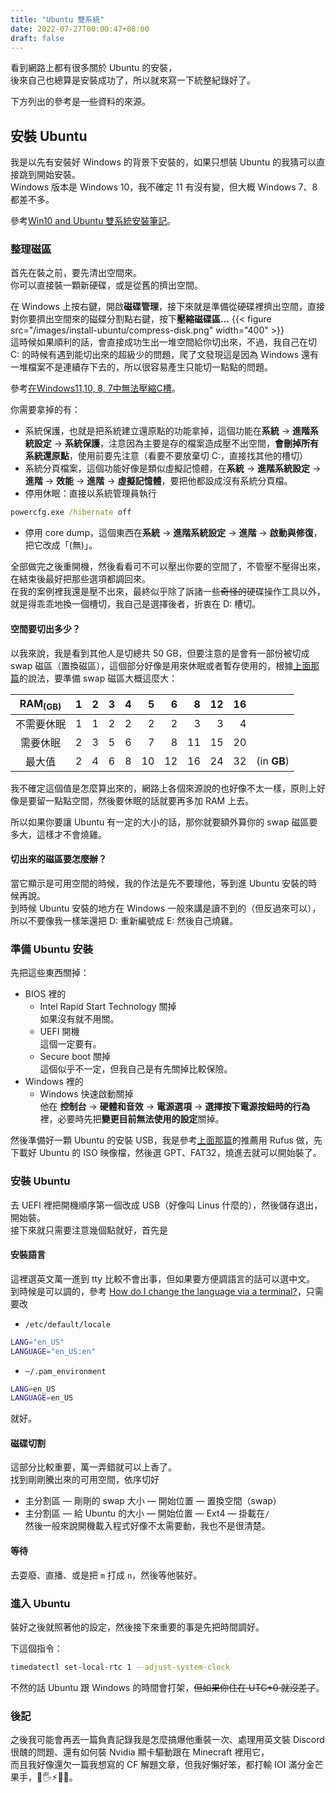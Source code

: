 ```yaml
---
title: "Ubuntu 雙系統"
date: 2022-07-27T00:00:47+08:00
draft: false
---
```


看到網路上都有很多關於 Ubuntu 的安裝，  
後來自己也總算是安裝成功了，所以就來寫一下統整紀錄好了。

下方列出的參考是一些資料的來源。

## 安裝 Ubuntu
我是以先有安裝好 Windows 的背景下安裝的，如果只想裝 Ubuntu 的我猜可以直接跳到開始安裝。  
Windows 版本是 Windows 10，我不確定 11 有沒有變，但大概 Windows 7、8 都差不多。  

參考[Win10 and Ubuntu 雙系統安裝筆記](https://medium.com/caesars-study-review-on-web-development/win10-and-ubuntu-%E9%9B%99%E7%B3%BB%E7%B5%B1%E5%AE%89%E8%A3%9D%E7%AD%86%E8%A8%98-bc824bef7fb4)。  

### 整理磁區
首先在裝之前，要先清出空間來。  
你可以直接裝一顆新硬碟，或是從舊的擠出空間。  

在 Windows 上按右鍵，開啟**磁碟管理**，接下來就是準備從硬碟裡擠出空間，直接對你要擠出空間來的磁碟分割點右鍵，按下**壓縮磁碟區...**
{{< figure src="/images/install-ubuntu/compress-disk.png" width="400" >}}  
這時候如果順利的話，會直接成功生出一堆空間給你切出來，不過，我自己在切 C: 的時候有遇到能切出來的超級少的問題，爬了文發現這是因為 Windows 還有一堆檔案不是連續存下去的，所以很容易產生只能切一點點的問題。  

參考[在Windows11,10, 8, 7中無法壓縮C槽](https://www.diskpart.com/tw/windows-10/unable-to-shrink-partition-c-0310.html)。

你需要拿掉的有：
- 系統保護，也就是把系統建立還原點的功能拿掉，這個功能在**系統** -> **進階系統設定** -> **系統保護**，注意因為主要是存的檔案造成壓不出空間，**會刪掉所有系統還原點**，使用前要先注意（看要不要放棄切 C:，直接找其他的槽切）
- 系統分頁檔案，這個功能好像是類似虛擬記憶體，在**系統** -> **進階系統設定** -> **進階** -> **效能** -> **進階** -> **虛擬記憶體**，要把他都設成沒有系統分頁檔。
- 停用休眠：直接以系統管理員執行
```cmd
powercfg.exe /hibernate off
```
- 停用 core dump，這個東西在**系統** -> **進階系統設定** -> **進階** -> **啟動與修復**，把它改成「(無)」。

全部做完之後重開機，然後看看可不可以壓出你要的空間了，不管壓不壓得出來，在結束後最好把那些選項都調回來。  
在我的案例裡我還是壓不出來，最終似乎除了訴諸一些~~奇怪的~~硬碟操作工具以外，就是得乖乖地換一個槽切，我自己是選擇後者，折衷在 D: 槽切。

#### 空間要切出多少？
以我來說，我是看到其他人是切總共 50 GB，但要注意的是會有一部份被切成 swap 磁區（置換磁區），這個部分好像是用來休眠或者暫存使用的，根據[上面那篇](https://medium.com/caesars-study-review-on-web-development/win10-and-ubuntu-%E9%9B%99%E7%B3%BB%E7%B5%B1%E5%AE%89%E8%A3%9D%E7%AD%86%E8%A8%98-bc824bef7fb4)的說法，要準備 swap 磁區大概這麼大：  

|RAM<sub>(GB)</sub>| 1 | 2 | 3 | 4 | 5 | 6 | 8 | 12 | 16 ||
|:-:|-:|-:|-:|-:|-:|-:|-:|-:|-:|:-|
|不需要休眠|1|1|2|2|2|2|3|3|4||
|需要休眠  |2|3|5|6|7|8|11|15|20||
|最大值    |2|4|6|8|10|12|16|24|32|(in **GB**)

我不確定這個值是怎麼算出來的，網路上各個來源說的也好像不太一樣，原則上好像是要留一點點空間，然後要休眠的話就要再多加 RAM 上去。  

所以如果你要讓 Ubuntu 有一定的大小的話，那你就要額外算你的 swap 磁區要多大，這樣才不會燒雞。  

#### 切出來的磁區要怎麼辦？
當它顯示是可用空間的時候，我的作法是先不要理他，等到進 Ubuntu 安裝的時候再說。  
到時候 Ubuntu 安裝的地方在 Windows 一般來講是讀不到的（但反過來可以），  
所以不要像我一樣笨還把 D: 重新編號成 E: 然後自己燒雞。  

### 準備 Ubuntu 安裝

先把這些東西關掉：  
- BIOS 裡的  
    - Intel Rapid Start Technology 關掉  
        如果沒有就不用關。
    - UEFI 開機  
        這個一定要有。
    - Secure boot 關掉  
        這個似乎不一定，但我自己是有先關掉比較保險。  
- Windows 裡的
    - Windows 快速啟動關掉  
        他在 **控制台** -> **硬體和音效** -> **電源選項** -> **選擇按下電源按鈕時的行為** 裡，必要時先把**變更目前無法使用的設定**關掉。  

然後準備好一顆 Ubuntu 的安裝 USB，我是參考[上面那篇](https://medium.com/caesars-study-review-on-web-development/win10-and-ubuntu-%E9%9B%99%E7%B3%BB%E7%B5%B1%E5%AE%89%E8%A3%9D%E7%AD%86%E8%A8%98-bc824bef7fb4)的推薦用 Rufus 做，先下載好 Ubuntu 的 ISO 映像檔，然後選 GPT、FAT32，燒進去就可以開始裝了。  

### 安裝 Ubuntu
去 UEFI 裡把開機順序第一個改成 USB（好像叫 Linus 什麼的），然後儲存退出，開始裝。  
接下來就只需要注意幾個點就好，首先是  

#### 安裝語言
這裡選英文萬一進到 tty 比較不會出事，但如果要方便調語言的話可以選中文。  
到時候是可以調的，參考 [How do I change the language via a terminal?](https://askubuntu.com/questions/133318/how-do-i-change-the-language-via-a-terminal)，只需要改  
- `/etc/default/locale`
```bash
LANG="en_US"
LANGUAGE="en_US:en"
```
- `~/.pam_environment`
```bash
LANG=en_US
LANGUAGE=en_US
```
就好。  

#### 磁碟切割
這部分比較重要，萬一弄錯就可以上香了。  
找到剛剛騰出來的可用空間，依序切好  
- 主分割區 — 剛剛的 swap 大小 — 開始位置 — 置換空間（swap）  
- 主分割區 — 給 Ubuntu 的大小 — 開始位置 — Ext4 — 掛載在`/`  
然後一般來說開機載入程式好像不太需要動，我也不是很清楚。  

#### 等待
去耍廢、直播、或是把 `m` 打成 `n`，然後等他裝好。  

### 進入 Ubuntu
裝好之後就照著他的設定，然後接下來重要的事是先把時間調好。  

下這個指令：  
```bash
timedatectl set-local-rtc 1 --adjust-system-clock
```

不然的話 Ubuntu 跟 Windows 的時間會打架，~~但如果你住在 UTC+0 就沒差了~~。  


### 後記
之後我可能會再丟一篇負責記錄我是怎麼搞爆他重裝一次、處理用英文裝 Discord 很醜的問題、還有如何裝 Nvidia 顯卡驅動跟在 Minecraft 裡用它，  
而且我好像還欠一篇我想寫的 CF 解題文章，但我好懶好笨，都打輸 IOI 滿分金芒果手，🥭🖐️⚡🥇🛐。  

